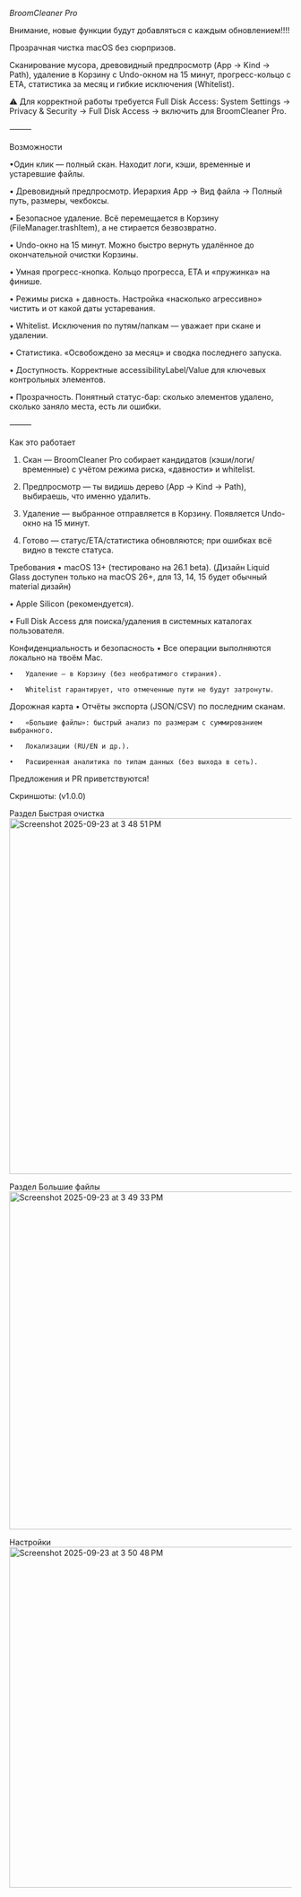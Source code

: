 *BroomCleaner Pro*

Внимание, новые функции будут добавляться с каждым обновлением!!!!

Прозрачная чистка macOS без сюрпризов.

Сканирование мусора, древовидный предпросмотр (App → Kind → Path), удаление в Корзину с Undo-окном на 15 минут,
прогресс-кольцо с ETA, статистика за месяц и гибкие исключения (Whitelist).

⚠️ Для корректной работы требуется Full Disk Access:
System Settings → Privacy & Security → Full Disk Access → включить для BroomCleaner Pro.

⸻

Возможности

  •Один клик — полный скан. Находит логи, кэши, временные и устаревшие файлы.

  •	Древовидный предпросмотр. Иерархия App → Вид файла → Полный путь, размеры, чекбоксы.

  •	Безопасное удаление. Всё перемещается в Корзину (FileManager.trashItem), а не стирается безвозвратно.

  •	Undo-окно на 15 минут. Можно быстро вернуть удалённое до окончательной очистки Корзины.

  •	Умная прогресс-кнопка. Кольцо прогресса, ETA и «пружинка» на финише.

  •	Режимы риска + давность. Настройка «насколько агрессивно» чистить и от какой даты устаревания.

  •	Whitelist. Исключения по путям/папкам — уважает при скане и удалении.
	
  •	Статистика. «Освобождено за месяц» и сводка последнего запуска.
	
  •	Доступность. Корректные accessibilityLabel/Value для ключевых контрольных элементов.

  •	Прозрачность. Понятный статус-бар: сколько элементов удалено, сколько заняло места, есть ли ошибки.

⸻

Как это работает
	
  1.	Скан — BroomCleaner Pro собирает кандидатов (кэши/логи/временные) с учётом режима риска, «давности» и whitelist.
	
  2.	Предпросмотр — ты видишь дерево (App → Kind → Path), выбираешь, что именно удалить.
	
  3.	Удаление — выбранное отправляется в Корзину. Появляется Undo-окно на 15 минут.

  4.	Готово — статус/ETA/статистика обновляются; при ошибках всё видно в тексте статуса.


Требования
	•	macOS 13+ (тестировано на 26.1 beta). (Дизайн Liquid Glass доступен только на macOS 26+, для 13, 14, 15 будет обычный material дизайн)
	
  •	Apple Silicon (рекомендуется).
	
  •	Full Disk Access для поиска/удаления в системных каталогах пользователя.

  Конфиденциальность и безопасность
	•	Все операции выполняются локально на твоём Mac.
  
	•	Удаление — в Корзину (без необратимого стирания).
  
	•	Whitelist гарантирует, что отмеченные пути не будут затронуты.


  Дорожная карта
	•	Отчёты экспорта (JSON/CSV) по последним сканам.
  
	•	«Большие файлы»: быстрый анализ по размерам с суммированием выбранного.
  
	•	Локализации (RU/EN и др.).
  
	•	Расширенная аналитика по типам данных (без выхода в сеть).

Предложения и PR приветствуются!


Скриншоты: (v1.0.0)

Раздел Быстрая очистка
<img width="700" height="635" alt="Screenshot 2025-09-23 at 3 48 51 PM" src="https://github.com/user-attachments/assets/3a0ed5ab-c611-4919-b3a4-490b8a365f11" />

Раздел Большие файлы
<img width="1240" height="603" alt="Screenshot 2025-09-23 at 3 49 33 PM" src="https://github.com/user-attachments/assets/04e3d570-2e7b-435b-8072-5fb4a57a013d" />

Настройки
<img width="718" height="608" alt="Screenshot 2025-09-23 at 3 50 48 PM" src="https://github.com/user-attachments/assets/3ce11d4f-0d80-47f5-a078-ed7351dc1b71" />
